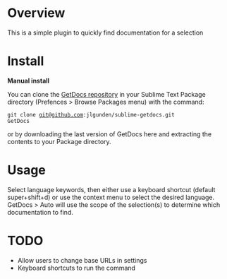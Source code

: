 # Overview
This is a simple plugin to quickly find documentation for a selection

# Install
<b>Manual install</b>

You can clone the [GetDocs repository](https://github.com/jlgunden/sublime-getdocs.git) in your Sublime Text Package directory (Prefences > Browse Packages menu) with the command:

  <code>git clone git@github.com:jlgunden/sublime-getdocs.git GetDocs</code>

or by downloading the last version of GetDocs here and extracting the contents to your Package directory.

# Usage
Select language keywords, then either use a keyboard shortcut (default super+shift+d) or use the context menu to select the desired language. GetDocs > Auto will use the scope of the selection(s) to determine which documentation to find.

# TODO
<ul>
<li>Allow users to change base URLs in settings</li>
<li>Keyboard shortcuts to run the command</li>

